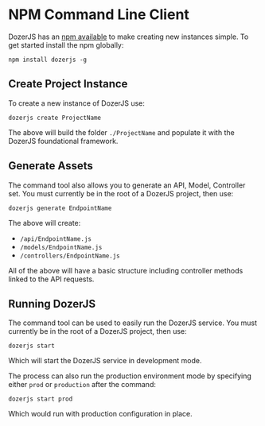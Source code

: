 # NPM Command Line Client

DozerJS has an [npm available](https://www.npmjs.org/package/dozerjs) to make
creating new instances simple. To get started install the npm globally:

`npm install dozerjs -g`

## Create Project Instance

To create a new instance of DozerJS use:

`dozerjs create ProjectName`

The above will build the folder `./ProjectName` and populate it with the DozerJS
foundational framework.

## Generate Assets

The command tool also allows you to generate an API, Model, Controller set. You
must currently be in the root of a DozerJS project, then use:

`dozerjs generate EndpointName`

The above will create:

* `/api/EndpointName.js`
* `/models/EndpointName.js`
* `/controllers/EndpointName.js`

All of the above will have a basic structure including controller methods linked
to the API requests.

## Running DozerJS

The command tool can be used to easily run the DozerJS service. You
must currently be in the root of a DozerJS project, then use:

`dozerjs start`

Which will start the DozerJS service in development mode.

The process can also run the production environment mode by specifying either
`prod` or `production` after the command:

`dozerjs start prod`

Which would run with production configuration in place.